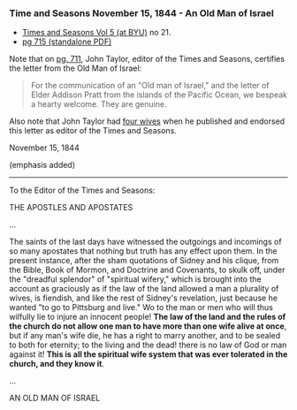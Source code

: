 ### Time and Seasons November 15, 1844 - An Old Man of Israel

* [Times and Seasons Vol 5 (at BYU)](http://contentdm.lib.byu.edu/cdm/ref/collection/NCMP1820-1846/id/8375) no 21.
* [pg 715 (standalone PDF)](https://docs.google.com/viewer?url=https://github.com/faenrandir/a_careful_examination/raw/f95a370b57ae8530ffc8891104bf944bf0edbfeb/documents/polygamy/denials/originals/1844-11-15-Times-and-Seasons-Old-Man-of-Israel.pdf)

Note that on [pg. 711](https://raw.githubusercontent.com/faenrandir/a_careful_examination/f95a370b57ae8530ffc8891104bf944bf0edbfeb/documents/polygamy/denials/originals/1844-11-15-Times-and-Seasons-genuine-pg711.png), John Taylor, editor of the Times and Seasons, certifies the letter from the Old Man of Israel:

> For the communication of an "Old man of Israel," and the letter of Elder Addison Pratt from the islands of the Pacific Ocean, we bespeak a hearty welcome.  They are genuine.

Also note that John Taylor had [four wives](https://restorationbookstore.org/articles/nopoligamy/jsfp-vol2/2chp17.htm) when he published and endorsed this letter as editor of the Times and Seasons.

November 15, 1844

(emphasis added)

---

To the Editor of the Times and Seasons:

THE APOSTLES AND APOSTATES

...

The saints of the last days have witnessed the outgoings and incomings of so many apostates that nothing but truth has any effect upon them. In the present instance, after the sham quotations of Sidney and his clique, from the Bible, Book of Mormon, and Doctrine and Covenants, to skulk off, under the "dreadful splendor" of "spiritual wifery," which is brought into the account as graciously as if the law of the land allowed a man a plurality of wives, is fiendish, and like the rest of Sidney's revelation, just because he wanted "to go to Pittsburg and live." Wo to the man or men who will thus wilfully lie to injure an innocent people! **The law of the land and the rules of the church do not allow one man to have more than one wife alive at once**, but if any man's wife die, he has a right to marry another, and to be sealed to both for eternity; to the living and the dead! there is no law of God or man against it! **This is all the spiritual wife system that was ever tolerated in the church, and they know it**.

... 

AN OLD MAN OF ISRAEL
